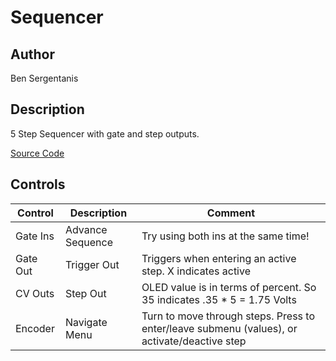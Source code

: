 # Sequencer

## Author

Ben Sergentanis

## Description
5 Step Sequencer with gate and step outputs.

[Source Code](https://github.com/electro-smith/DaisyExamples/tree/master/patch/Sequencer)

## Controls

| Control | Description | Comment |
| --- | --- | --- |
| Gate Ins | Advance Sequence | Try using both ins at the same time! |
| Gate Out | Trigger Out | Triggers when entering an active step. X indicates active |
| CV Outs | Step Out | OLED value is in terms of percent. So 35 indicates .35 * 5 = 1.75 Volts |
| Encoder | Navigate Menu | Turn to move through steps. Press to enter/leave submenu (values), or activate/deactive step |


